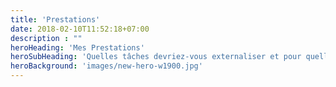 ```yaml
---
title: 'Prestations'
date: 2018-02-10T11:52:18+07:00
description : ""
heroHeading: 'Mes Prestations'
heroSubHeading: 'Quelles tâches devriez-vous externaliser et pour quelles raisons ?'
heroBackground: 'images/new-hero-w1900.jpg'
---
```

